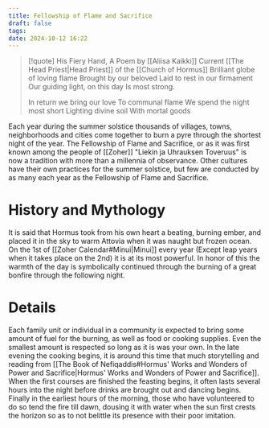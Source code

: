 ```yaml
---
title: Fellowship of Flame and Sacrifice
draft: false
tags: 
date: 2024-10-12 16:22
---
```

> [!quote] His Fiery Hand, A Poem by [[Aliisa Kaikki]] Current [[The Head Priest|Head Priest]] of the [[Church of Hormus]]
> Brilliant globe of loving flame
> Brought by our beloved
> Laid to rest in our firmament 
> Our guiding light, on this day
> Is most strong.
> 
> In return we bring our love
> To communal flame
> We spend the night most short
> Lighting divine soil
> With mortal goods

Each year during the summer solstice thousands of villages, towns, neighborhoods and cities come together to burn a pyre through the shortest night of the year. The Fellowship of Flame and Sacrifice, or as it was first known among the people of [[Zoher]] "Liekin ja Uhrauksen Toveruus" is now a tradition with more than a millennia of observance. Other cultures have their own practices for the summer solstice, but few are conducted by as many each year as the Fellowship of Flame and Sacrifice.
# History and Mythology
It is said that Hormus took from his own heart a beating, burning ember, and placed it in the sky to warm Attovia when it was naught but frozen ocean. On the 1st of [[Zoher Calendar#Minui|Minui]] every year (Except leap years when it takes place on the 2nd) it is at its most powerful. In honor of this the warmth of the day is symbolically continued through the burning of a great bonfire through the following night. 
# Details
Each family unit or individual in a community is expected to bring some amount of fuel for the burning, as well as food or cooking supplies. Even the smallest amount is respected so long as it is was your own. 
In the late evening the cooking begins, it is around this time that much storytelling and reading from [[The Book of Nefiqaddis#Hormus' Works and Wonders of Power and Sacrifice|Hormus' Works and Wonders of Power and Sacrifice]]. When the first courses are finished the feasting begins, it often lasts several hours into the night before drinks are brought out and dancing begins. Finally in the earliest hours of the morning, those who have volunteered to do so tend the fire till dawn, dousing it with water when the sun first crests the horizon so as to not belittle its presence with their poor imitation. 